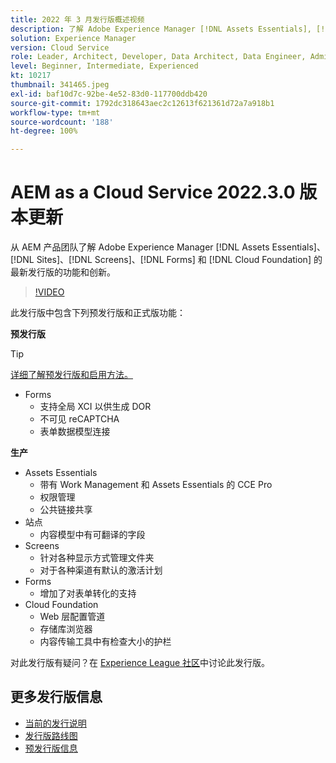 ```yaml
---
title: 2022 年 3 月发行版概述视频
description: 了解 Adobe Experience Manager [!DNL Assets Essentials], [!DNL Sites], [!DNL Screens], [!DNL Forms] 和 [!DNL Cloud Foundation] 的 2022-3-0 发行版的最新功能和创新。
solution: Experience Manager
version: Cloud Service
role: Leader, Architect, Developer, Data Architect, Data Engineer, Admin, User
level: Beginner, Intermediate, Experienced
kt: 10217
thumbnail: 341465.jpeg
exl-id: baf10d7c-92be-4e52-83d0-117700ddb420
source-git-commit: 1792dc318643aec2c12613f621361d72a7a918b1
workflow-type: tm+mt
source-wordcount: '188'
ht-degree: 100%

---
```


# AEM as a Cloud Service 2022.3.0 版本更新

从 AEM 产品团队了解 Adobe Experience Manager [!DNL Assets Essentials]、[!DNL Sites]、[!DNL Screens]、[!DNL Forms] 和 [!DNL Cloud Foundation] 的最新发行版的功能和创新。

>[!VIDEO](https://video.tv.adobe.com/v/341465/?quality=12&learn=on)

此发行版中包含下列预发行版和正式版功能：

**预发行版**

>[!TIP]
>
>[详细了解预发行版和启用方法。](https://experienceleague.adobe.com/docs/experience-manager-cloud-service/content/release-notes/prerelease.html)

* Forms
   * 支持全局 XCI 以供生成 DOR
   * 不可见 reCAPTCHA
   * 表单数据模型连接

**生产**

* Assets Essentials
   * 带有 Work Management 和 Assets Essentials 的 CCE Pro
   * 权限管理
   * 公共链接共享
* 站点
   * 内容模型中有可翻译的字段
* Screens
   * 针对各种显示方式管理文件夹
   * 对于各种渠道有默认的激活计划
* Forms
   * 增加了对表单转化的支持
* Cloud Foundation
   * Web 层配置管道
   * 存储库浏览器
   * 内容传输工具中有检查大小的护栏

对此发行版有疑问？在 [Experience League 社区](https://experienceleaguecommunities.adobe.com/t5/adobe-experience-manager/aem-as-a-cloud-service-2022-3-0-release-update/td-p/449599)中讨论此发行版。

## 更多发行版信息

* [当前的发行说明](https://experienceleague.adobe.com/docs/experience-manager-cloud-service/content/release-notes/home.html?lang=zh-Hans)
* [发行版路线图](https://experienceleague.adobe.com/docs/experience-manager-release-information/aem-release-updates/update-releases-roadmap.html?lang=zh-Hans)
* [预发行版信息](https://experienceleague.adobe.com/docs/experience-manager-cloud-service/content/release-notes/prerelease.html)
